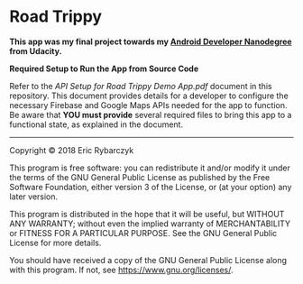 # Road Trippy #

**This app was my final project towards my [Android Developer Nanodegree](https://graduation.udacity.com/confirm/4EVRWQDC) from Udacity.**

**Required Setup to Run the App from Source Code**

Refer to the *API Setup for Road Trippy Demo App.pdf* document in this repository. This document provides details for a developer to configure the necessary Firebase and Google Maps APIs needed for the app to function. Be aware that **YOU must provide** several required files to bring this app to a functional state, as explained in the document.

   ***
   
Copyright &copy; 2018 Eric Rybarczyk

This program is free software: you can redistribute it and/or modify it under the terms of the GNU General Public License as published by the Free Software Foundation, either version 3 of the License, or (at your option) any later version.

This program is distributed in the hope that it will be useful, but WITHOUT ANY WARRANTY; without even the implied warranty of MERCHANTABILITY or FITNESS FOR A PARTICULAR PURPOSE.  See the GNU General Public License for more details.
 
You should have received a copy of the GNU General Public License along with this program.  If not, see <https://www.gnu.org/licenses/>.